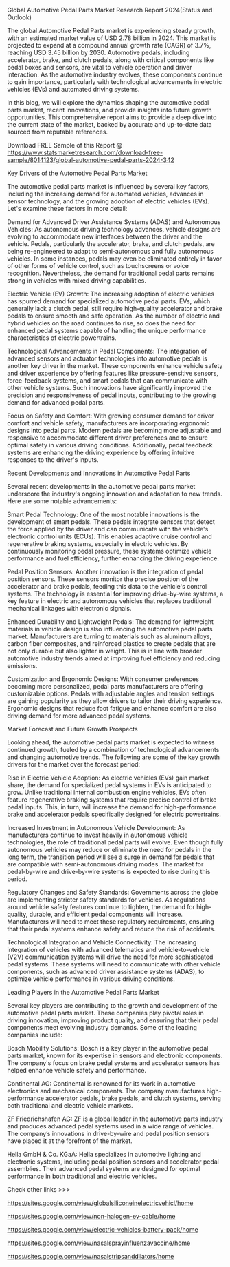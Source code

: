 Global Automotive Pedal Parts Market Research Report 2024(Status and Outlook)

The global Automotive Pedal Parts market is experiencing steady growth, with an estimated market value of USD 2.78 billion in 2024. This market is projected to expand at a compound annual growth rate (CAGR) of 3.7%, reaching USD 3.45 billion by 2030. Automotive pedals, including accelerator, brake, and clutch pedals, along with critical components like pedal boxes and sensors, are vital to vehicle operation and driver interaction. As the automotive industry evolves, these components continue to gain importance, particularly with technological advancements in electric vehicles (EVs) and automated driving systems.

In this blog, we will explore the dynamics shaping the automotive pedal parts market, recent innovations, and provide insights into future growth opportunities. This comprehensive report aims to provide a deep dive into the current state of the market, backed by accurate and up-to-date data sourced from reputable references.

Download FREE Sample of this Report @ https://www.statsmarketresearch.com/download-free-sample/8014123/global-automotive-pedal-parts-2024-342

Key Drivers of the Automotive Pedal Parts Market

The automotive pedal parts market is influenced by several key factors, including the increasing demand for automated vehicles, advances in sensor technology, and the growing adoption of electric vehicles (EVs). Let's examine these factors in more detail:

Demand for Advanced Driver Assistance Systems (ADAS) and Autonomous Vehicles: As autonomous driving technology advances, vehicle designs are evolving to accommodate new interfaces between the driver and the vehicle. Pedals, particularly the accelerator, brake, and clutch pedals, are being re-engineered to adapt to semi-autonomous and fully autonomous vehicles. In some instances, pedals may even be eliminated entirely in favor of other forms of vehicle control, such as touchscreens or voice recognition. Nevertheless, the demand for traditional pedal parts remains strong in vehicles with mixed driving capabilities.

Electric Vehicle (EV) Growth: The increasing adoption of electric vehicles has spurred demand for specialized automotive pedal parts. EVs, which generally lack a clutch pedal, still require high-quality accelerator and brake pedals to ensure smooth and safe operation. As the number of electric and hybrid vehicles on the road continues to rise, so does the need for enhanced pedal systems capable of handling the unique performance characteristics of electric powertrains.

Technological Advancements in Pedal Components: The integration of advanced sensors and actuator technologies into automotive pedals is another key driver in the market. These components enhance vehicle safety and driver experience by offering features like pressure-sensitive sensors, force-feedback systems, and smart pedals that can communicate with other vehicle systems. Such innovations have significantly improved the precision and responsiveness of pedal inputs, contributing to the growing demand for advanced pedal parts.

Focus on Safety and Comfort: With growing consumer demand for driver comfort and vehicle safety, manufacturers are incorporating ergonomic designs into pedal parts. Modern pedals are becoming more adjustable and responsive to accommodate different driver preferences and to ensure optimal safety in various driving conditions. Additionally, pedal feedback systems are enhancing the driving experience by offering intuitive responses to the driver's inputs.

Recent Developments and Innovations in Automotive Pedal Parts

Several recent developments in the automotive pedal parts market underscore the industry's ongoing innovation and adaptation to new trends. Here are some notable advancements:

Smart Pedal Technology: One of the most notable innovations is the development of smart pedals. These pedals integrate sensors that detect the force applied by the driver and can communicate with the vehicle's electronic control units (ECUs). This enables adaptive cruise control and regenerative braking systems, especially in electric vehicles. By continuously monitoring pedal pressure, these systems optimize vehicle performance and fuel efficiency, further enhancing the driving experience.

Pedal Position Sensors: Another innovation is the integration of pedal position sensors. These sensors monitor the precise position of the accelerator and brake pedals, feeding this data to the vehicle's control systems. The technology is essential for improving drive-by-wire systems, a key feature in electric and autonomous vehicles that replaces traditional mechanical linkages with electronic signals.

Enhanced Durability and Lightweight Pedals: The demand for lightweight materials in vehicle design is also influencing the automotive pedal parts market. Manufacturers are turning to materials such as aluminum alloys, carbon fiber composites, and reinforced plastics to create pedals that are not only durable but also lighter in weight. This is in line with broader automotive industry trends aimed at improving fuel efficiency and reducing emissions.

Customization and Ergonomic Designs: With consumer preferences becoming more personalized, pedal parts manufacturers are offering customizable options. Pedals with adjustable angles and tension settings are gaining popularity as they allow drivers to tailor their driving experience. Ergonomic designs that reduce foot fatigue and enhance comfort are also driving demand for more advanced pedal systems.

Market Forecast and Future Growth Prospects

Looking ahead, the automotive pedal parts market is expected to witness continued growth, fueled by a combination of technological advancements and changing automotive trends. The following are some of the key growth drivers for the market over the forecast period:

Rise in Electric Vehicle Adoption: As electric vehicles (EVs) gain market share, the demand for specialized pedal systems in EVs is anticipated to grow. Unlike traditional internal combustion engine vehicles, EVs often feature regenerative braking systems that require precise control of brake pedal inputs. This, in turn, will increase the demand for high-performance brake and accelerator pedals specifically designed for electric powertrains.

Increased Investment in Autonomous Vehicle Development: As manufacturers continue to invest heavily in autonomous vehicle technologies, the role of traditional pedal parts will evolve. Even though fully autonomous vehicles may reduce or eliminate the need for pedals in the long term, the transition period will see a surge in demand for pedals that are compatible with semi-autonomous driving modes. The market for pedal-by-wire and drive-by-wire systems is expected to rise during this period.

Regulatory Changes and Safety Standards: Governments across the globe are implementing stricter safety standards for vehicles. As regulations around vehicle safety features continue to tighten, the demand for high-quality, durable, and efficient pedal components will increase. Manufacturers will need to meet these regulatory requirements, ensuring that their pedal systems enhance safety and reduce the risk of accidents.

Technological Integration and Vehicle Connectivity: The increasing integration of vehicles with advanced telematics and vehicle-to-vehicle (V2V) communication systems will drive the need for more sophisticated pedal systems. These systems will need to communicate with other vehicle components, such as advanced driver assistance systems (ADAS), to optimize vehicle performance in various driving conditions.

Leading Players in the Automotive Pedal Parts Market

Several key players are contributing to the growth and development of the automotive pedal parts market. These companies play pivotal roles in driving innovation, improving product quality, and ensuring that their pedal components meet evolving industry demands. Some of the leading companies include:

Bosch Mobility Solutions: Bosch is a key player in the automotive pedal parts market, known for its expertise in sensors and electronic components. The company's focus on brake pedal systems and accelerator sensors has helped enhance vehicle safety and performance.

Continental AG: Continental is renowned for its work in automotive electronics and mechanical components. The company manufactures high-performance accelerator pedals, brake pedals, and clutch systems, serving both traditional and electric vehicle markets.

ZF Friedrichshafen AG: ZF is a global leader in the automotive parts industry and produces advanced pedal systems used in a wide range of vehicles. The company’s innovations in drive-by-wire and pedal position sensors have placed it at the forefront of the market.

Hella GmbH & Co. KGaA: Hella specializes in automotive lighting and electronic systems, including pedal position sensors and accelerator pedal assemblies. Their advanced pedal systems are designed for optimal performance in both traditional and electric vehicles.

Check other links >>>

https://sites.google.com/view/globalsiliconeinelectricvehicl/home

https://sites.google.com/view/non-halogen-ev-cable/home

https://sites.google.com/view/electric-vehicles-battery-pack/home

https://sites.google.com/view/nasalsprayinfluenzavaccine/home

https://sites.google.com/view/nasalstripsanddilators/home

